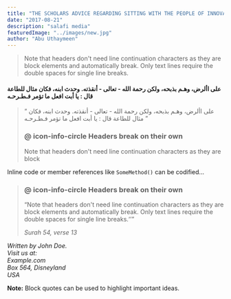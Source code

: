 ```yaml
---
title: "THE SCHOLARS ADVICE REGARDING SITTING WITH THE PEOPLE OF INNOVATION"
date: "2017-08-21"
description: "salafi media"
featuredImage: "../images/new.jpg"
author: "Abu Uthaymeen"
---
```


> Note that headers don't need line continuation characters as they are block elements and automatically break. Only text lines require the double spaces for single line breaks.

#### على األرض، وهـم بذبحه، ولكن رحمة الله - تعالى - أنقذته. وحدث ابنه، فكان مثال للطاعة قال : يا أبت افعل ما تؤمر فـطـرحـه

> <q> على األرض، وهـم بذبحه، ولكن رحمة الله - تعالى - أنقذته. وحدث ابنه، فكان مثال للطاعة قال : يا أبت افعل ما تؤمر فـطـرحـه
> </q>
>
> ### @ icon-info-circle Headers break on their own
>
> Note that headers don't need line continuation characters as they are block

Inline code or member references like `SomeMethod()` can be codified...

> ### @ icon-info-circle Headers break on their own
>
> <q>Note that headers don't need line continuation characters as they are block elements and automatically break. Only text lines require the double spaces for single line breaks.<q>
>
> <address>Surah 54, verse 13</address>

<address>
 Written by John Doe.<br>
 Visit us at:<br>
 Example.com<br>
 Box 564, Disneyland<br>
 USA

</address>

**Note:** Block quotes can be used to highlight important ideas.
